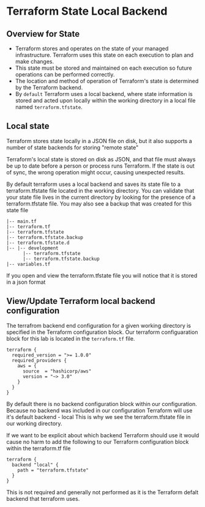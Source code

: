 # Terraform State Local Backend
## Overview for State
- Terraform stores and operates on the state of your managed infrastructure. Terraform uses this state on each execution to plan and make changes. 
- This state must be stored and maintained on each execution so future operations can be performed correctly. 
- The location and method of operation of Terraform's state is determined by the Terraform backend. 
- By `default` Terraform uses a local backend, where state information is stored and acted upon locally within the working directory in a local file named `terraform.tfstate`.

## Local state
 Terraform stores state locally in a JSON file on disk, but it also supports a number of state backends for storing "remote state"

Terraform's local state is stored on disk as JSON, and that file must always be up to date before a person or process runs Terraform. If the state is out of sync, the wrong operation might occur, causing unexpected results.

By default terraform uses a local backend and saves its state file to a terraform.tfstate file located in the working directory. You can validate that your state file lives in the current directory by looking for the presence of a terraform.tfstate file. You may also see a backup that was created for this state file

```shell
|-- main.tf
|-- terraform.tf
|-- terraform.tfstate
|-- terraform.tfstate.backup
|-- terraform.tfstate.d
|-- |-- development
      |-- terraform.tfstate
      |-- terraform.tfstate.backup
|-- variables.tf
```
If you open and view the terraform.tfstate file you will notice that it is stored in a json format

## View/Update Terraform local backend configuration

The terrafrom backend end configuration for a given working directory is specified in the Terraform configuration block. Our terraform configuaration block for this lab is located in the `terraform.tf` file.

```hcl
terraform {
  required_version = ">= 1.0.0"
  required_providers {
    aws = {
      source  = "hashicorp/aws"
      version = "~> 3.0"
    }
  }
}
```
By default there is no backend configuration block within our configuration. Because no backend was included in our configuration Terraform will use it's default backend - local This is why we see the terraform.tfstate file in our working directory. 

If we want to be explicit about which backend Terraform should use it would cause no harm to add the following to our Terraform configuration block within the terraform.tf file

```hcl
terraform {
  backend "local" {
    path = "terraform.tfstate"
  }
}
```
This is not required and generally not performed as it is the Terraform defalt backend that terraform uses.
